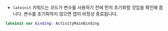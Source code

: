 - `lateinit` 키워드는 코드가 변수를 사용하기 전에 먼저 초기화할 것임을 확인해 줍니다. 변수를 초기화하지 않으면 앱이 비정상 종료됩니다.

```kotlin
lateinit var binding: ActivityMainBinding
```
